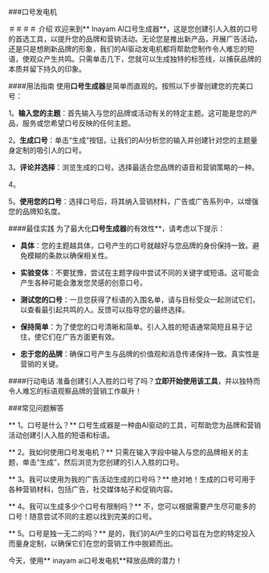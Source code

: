 ###口号发电机

＃＃＃＃ 介绍
欢迎来到** Inayam AI口号生成器**，这是您创建引人入胜的口号的首选工具，以提升您的品牌和营销活动。无论您是推出新产品，开展广告活动，还是只是想刷新品牌的形象，我们的AI驱动发电机都将帮助您制作令人难忘的短语，使观众产生共鸣。只需单击几下，您就可以生成独特的标签线，以捕获品牌的本质并留下持久的印象。

####用法指南
使用**口号生成器**是简单而直观的。按照以下步骤创建您的完美口号：

1。**输入您的主题**：首先输入与您的品牌或活动有关的特定主题。这可能是您的产品，服务或您希望口号反映的任何主题。

2。**生成口号**：单击“生成”按钮，让我们的AI分析您的输入并创建针对您的主题量身定制的吸引人的口号。

3。**评论并选择**：浏览生成的口号。选择最适合您品牌的语音和营销策略的一种。

4。

5。**使用您的口号**：选择口号后，将其纳入营销材料，广告或广告系列中，以增强您的品牌知名度。

####最佳实践
为了最大化**口号生成器**的有效性**，请考虑以下提示：

-  **具体**：您的主题越具体，口号产生的口号就越好与您品牌的身份保持一致。避免模​​糊的条款以确保相关性。

-  **实验变体**：不要犹豫，尝试在主题字段中尝试不同的关键字或短语。这可能会产生各种可能会激发您灵感的创意口号。

-  **测试您的口号**：一旦您获得了标语的入围名单，请与目标受众一起测试它们，以查看最引起共鸣的人。反馈可以指导您的最终选择。

-  **保持简单**：为了使您的口号清晰和简单。引人入胜的短语通常简短且易于记住，使它们在广告方面更有效。

-  **忠于您的品牌**：确保口号产生与品牌的价值观和消息传递保持一致。真实性是营销的关键。

####行动电话
准备创建引人入胜的口号了吗？**立即开始使用该工具**，并以独特而令人难忘的标语观察品牌的营销工作飙升！

###常见问题解答

** 1。口号是什么？**
口号生成器是一种由AI驱动的工具，可帮助您为品牌和营销活动创建引人入胜的短语和标语。

** 2。我如何使用口号发电机？**
只需在输入字段中输入与您的品牌相关的主题，单击“生成”，然后浏览为您创建的引人入胜的口号。

** 3。我可以使用为我的广告活动生成的口号吗？**
绝对地！生成的口号可用于各种营销材料，包括广告，社交媒体帖子和促销内容。

** 4。我可以生成多少个口号有限制吗？**
不，您可以根据需要产生尽可能多的口号！随意尝试不同的主题以找到完美的口号。

** 5。口号是独一无二的吗？**
是的，我们的AI产生的口号旨在为您的特定投入而量身定制，以确保它们在您的营销工作中脱颖而出。

今天，使用** inayam ai口号发电机**释放品牌的潜力！
